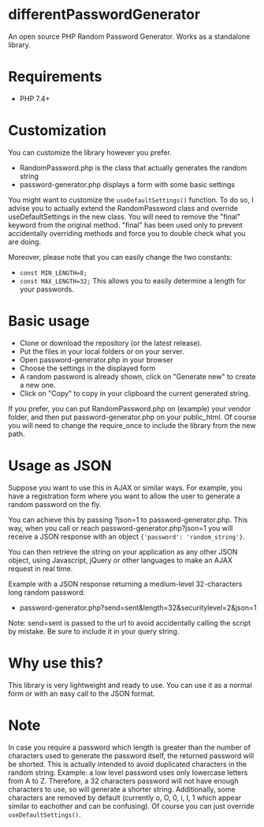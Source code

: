 # differentPasswordGenerator
 An open source PHP Random Password Generator. Works as a standalone library.

# Requirements
- PHP 7.4+

# Customization
You can customize the library however you prefer.
- RandomPassword.php is the class that actually generates the random string
- password-generator.php displays a form with some basic settings

You might want to customize the `useDefaultSettings()` function.
To do so, I advise you to actually extend the RandomPassword class and override useDefaultSettings in the new class. You will need to remove the "final" keyword from the original method. "final" has been used only to prevent accidentally overriding methods and force you to double check what you are doing.

Moreover, please note that you can easily change the two constants:
- `const MIN_LENGTH=8;`
- `const MAX_LENGTH=32;`
This allows you to easily determine a length for your passwords.

# Basic usage
- Clone or download the repository (or the latest release).
- Put the files in your local folders or on your server.
- Open password-generator.php in your browser
- Choose the settings in the displayed form
- A random password is already shown, click on "Generate new" to create a new one.
- Click on "Copy" to copy in your clipboard the current generated string.

If you prefer, you can put RandomPassword.php on (example) your vendor folder, and then put password-generator.php on your public_html. Of course you will need to change the require_once to include the library from the new path.

# Usage as JSON
Suppose you want to use this in AJAX or similar ways. For example, you have a registration form where you want to allow the user to generate a random password on the fly.

You can achieve this by passing ?json=1 to password-generator.php. This way, when you call or reach password-generator.php?json=1 you will receive a JSON response with an object `{'password': 'random_string'}`.

You can then retrieve the string on your application as any other JSON object, using Javascript, jQuery or other languages to make an AJAX request in real time.

Example with a JSON response returning a medium-level 32-characters long random password:
- password-generator.php?send=sent&length=32&securitylevel=2&json=1

Note: send=sent is passed to the url to avoid accidentally calling the script by mistake. Be sure to include it in your query string.

# Why use this?
This library is very lightweight and ready to use. You can use it as a normal form or with an easy call to the JSON format.

# Note
In case you require a password which length is greater than the number of characters used to generate the password itself, the returned password will be shorted. This is actually intended to avoid duplicated characters in the random string.
Example: a low level password uses only lowercase letters from A to Z. Therefore, a 32 characters password will not have enough characters to use, so will generate a shorter string.
Additionally, some characters are removed by default (currently o, O, 0, i, I, 1 which appear similar to eachother and can be confusing).
Of course you can just override `useDefaultSettings()`.